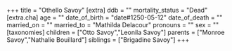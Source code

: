 +++
title = "Othello Savoy"
[extra]
ddb = ""
mortality_status = "Dead"
[extra.cha]
age = ""
date_of_birth = "date#1250-05-12"
date_of_death = ""
married_on = ""
married_to = "Mathilda Delacour"
pronouns = ""
sex = ""
[taxonomies]
children = ["Otto Savoy","Leonila Savoy"]
parents = ["Monroe Savoy","Nathalie Bouillard"]
siblings = ["Brigadine Savoy"]
+++

